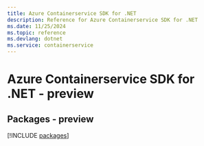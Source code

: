```yaml
---
title: Azure Containerservice SDK for .NET
description: Reference for Azure Containerservice SDK for .NET
ms.date: 11/25/2024
ms.topic: reference
ms.devlang: dotnet
ms.service: containerservice
---
```

# Azure Containerservice SDK for .NET - preview
## Packages - preview
[!INCLUDE [packages](containerservice-index.md)]